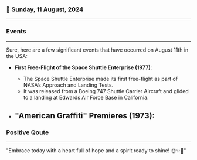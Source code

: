 ### 📅 Sunday, 11 August, 2024
------
### Events
------
Sure, here are a few significant events that have occurred on August 11th in the USA:

- **First Free-Flight of the Space Shuttle Enterprise (1977)**:
  - The Space Shuttle Enterprise made its first free-flight as part of NASA’s Approach and Landing Tests.
  - It was released from a Boeing 747 Shuttle Carrier Aircraft and glided to a landing at Edwards Air Force Base in California.

- **"American Graffiti" Premieres (1973)**:
  -
### Positive Qoute
------
"Embrace today with a heart full of hope and a spirit ready to shine! 🌞✨💖"


